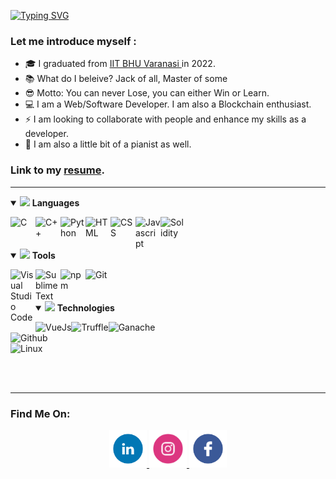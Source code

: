 [![Typing SVG](https://readme-typing-svg.herokuapp.com?font=Ubuntu&size=40&color=F2F72F&background=0A0B01&vCenter=true&width=900&height=200&lines=Hey!+Myself+Yatharth+Verma;I+am+what+you+call+is+a+Developer+of+all+sorts)](https://git.io/typing-svg)

### Let me introduce myself :

- 🎓 I graduated from <a href="https://www.iitbhu.ac.in/"> IIT BHU Varanasi </a> in 2022.
- 📚 What do I beleive? Jack of all, Master of some
- 😎 Motto: You can never Lose, you can either Win or Learn.
- 💻 I am a Web/Software Developer. I am also a Blockchain enthusiast.
- ⚡ I am looking to collaborate with people and enhance my skills as a developer.
- 🎹 I am also a little bit of a pianist as well.

### Link to my <a href="https://drive.google.com/file/d/1DjIMUVqoK86XdYYhwPkW16OQnklQ5DPb/view?usp=sharing" target="_blank">resume</a>.

---

<details open>
  <summary>
    <img width=15px" src="https://img.icons8.com/ios-glyphs/24/000000/language.png"/>
    <b> Languages </b> 
  </summary>
  
  
  <img align="left" alt="C" width="40px" 
  src="https://img.icons8.com/color/144/000000/c-programming.png"/>
  <img align="left" alt="C++" width="40px"
  src="https://img.icons8.com/color/144/000000/c-plus-plus-logo.png"/>
  <img align="left" alt="Python" width="40px" 
  src="https://img.icons8.com/color/144/000000/python.png"/>
  <img align="left" alt="HTML" width="40px"  
  src="https://img.icons8.com/color/144/000000/html-5.png"/>
  <img align="left" alt="CSS" width="40px" 
  src="https://img.icons8.com/color/144/000000/css3.png"/>
  <img align="left" alt="Javascript" width="40px" 
  src="https://img.icons8.com/color/144/000000/javascript.png"/>
  <img align="left" alt="Solidity" width="40px" 
  src="https://img.icons8.com/ios/40/000000/solidity.png"/>
                                                              
  

  <br />
  <br />
  <br />
  
</details>

<details open> 
  <summary> 
    <img width="15px" src="https://img.icons8.com/material-sharp/24/000000/wrench.png"/> 
    <b> Tools </b> 
  </summary>

  <img align="left" alt="Visual Studio Code" width="40px" 
  src="https://img.icons8.com/fluent/140/000000/visual-studio-code-2019.png"/>
  <img align="left" alt="Sublime Text" width="40px"
  src="https://upload.wikimedia.org/wikipedia/commons/3/38/Jupyter_logo.svg"/>
  <img align="left" alt="npm" width="40px" 
  src="https://img.icons8.com/color/48/000000/npm.png"/>
  <img align="left" alt="Git" width="40px" 
  src="https://img.icons8.com/color/144/000000/git.png"/>
  
  <br />
  <br />
  <br />
  
</details>

<details open>
  <summary>
    <img width="15px" src="https://img.icons8.com/wired/24/000000/idea.png"/>
    <b> Technologies </b>
  </summary>

  <img align="left" alt="VueJs" 
  src="https://img.icons8.com/external-tal-revivo-color-tal-revivo/40/000000/external-vuejs-an-open-source-javascript-framework-for-building-user-interfaces-and-single-page-applications-logo-color-tal-revivo.png"/>
  <img align="left" alt="Truffle" 
  src="https://api.iconify.design/logos/truffle-icon.svg?width=40&height=40"/> 
  <img align="left" alt="Ganache"
  src="https://api.iconify.design/logos/ganache-icon.svg?width=40&height=40"/>   
  <img align="left" alt="Github" 
  src="https://img.icons8.com/glyph-neue/50/undefined/github.png"/>                                                                           
  <img align="left" alt="Linux" 
  src="https://api.iconify.design/logos/linux-tux.svg?width=40&height=40"/>                                                          
  

  <br />
  <br />
  <br />
  
</details>
                                                       
---

### Find Me On:
<p align="center">
 <a href="https://www.linkedin.com/in/yatharth-verma-84168b176/"  target="_blank">
   <img src="https://github.com/aritraroy/social-icons/blob/master/linkedin-icon.png?raw=true" width="60">
 </a>
 <a href="https://www.instagram.com/yatharth8v/"  target="_blank">
   <img src="https://github.com/aritraroy/social-icons/blob/master/instagram-icon.png?raw=true" width="60">
 </a>
 <a href=""  target="_blank">
   <img src="https://github.com/aritraroy/social-icons/blob/master/facebook-icon.png?raw=true" width="60">
 </a>
</p>
